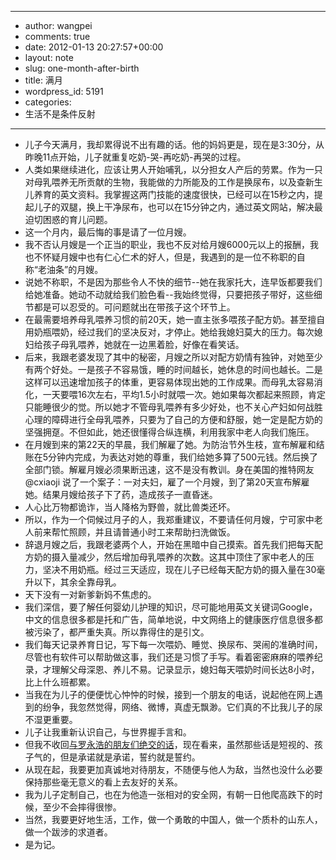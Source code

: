 - --
- author: wangpei
- comments: true
- date: 2012-01-13 20:27:57+00:00
- layout: note
- slug: one-month-after-birth
- title: 满月
- wordpress_id: 5191
- categories:
- 生活不是条件反射
- --
- 儿子今天满月，我却累得说不出有趣的话。他的妈妈更是，现在是3:30分，从昨晚11点开始，儿子就重复吃奶-哭-再吃奶-再哭的过程。
- 人类如果继续进化，应该让男人开始哺乳，以分担女人产后的劳累。作为一只对母乳喂养无所贡献的生物，我能做的力所能及的工作是换尿布，以及查新生儿养育的英文资料。我掌握这两门技能的速度很快，已经可以在15秒之内，提起儿子的双腿，换上干净尿布，也可以在15分钟之内，通过英文网站，解决最迫切困惑的育儿问题。
- 这一个月内，最后悔的事是请了一位月嫂。
- 我不否认月嫂是一个正当的职业，我也不反对给月嫂6000元以上的报酬，我也不怀疑月嫂中也有仁心仁术的好人，但是，我遇到的是一位不称职的自称“老油条”的月嫂。
- 说她不称职，不是因为那些令人不快的细节--她在我家托大，连早饭都要我们给她准备。她动不动就给我们脸色看--我始终觉得，只要把孩子带好，这些细节都是可以忍受的。可问题就出在带孩子这个环节上。
- 在最需要培养母乳喂养习惯的前20天，她一直主张多喂孩子配方奶。甚至擅自用奶瓶喂奶，经过我们的坚决反对，才停止。她给我媳妇莫大的压力。每次媳妇给孩子母乳喂养，她就在一边黑着脸，好像在看笑话。
- 后来，我跟老婆发现了其中的秘密，月嫂之所以对配方奶情有独钟，对她至少有两个好处。一是孩子不容易饿，睡的时间越长，她休息的时间也越长。二是这样可以迅速增加孩子的体重，更容易体现出她的工作成果。而母乳太容易消化，一天要喂16次左右，平均1.5小时就喂一次。她如果每次都起来照顾，肯定只能睡很少的觉。所以她才不管母乳喂养有多少好处，也不关心产妇如何战胜心理的障碍进行全母乳喂养，只要为了自己的方便和舒服，她一定是配方奶的坚强拥趸。不但如此，她还很懂得合纵连横，利用我家中老人向我们施压。
- 在月嫂到来的第22天的早晨，我们解雇了她。为防治节外生枝，宣布解雇和结账在5分钟内完成，为表达对她的尊重，我们给她多算了500元钱。然后换了全部门锁。解雇月嫂必须果断迅速，这不是没有教训。身在美国的推特网友 @cxiaoji 说了一个案子：一对夫妇，雇了一个月嫂，到了第20天宣布解雇她。结果月嫂给孩子下了药，造成孩子一直昏迷。
- 人心比万物都诡诈，当人降格为野兽，就比兽类还坏。
- 所以，作为一个伺候过月子的人，我郑重建议，不要请任何月嫂，宁可家中老人前来帮忙照顾，并且请普通小时工来帮助扫洗做饭。
- 辞退月嫂之后，我跟老婆两个人，开始在黑暗中自己摸索。首先我们把每天配方奶的摄入量减少，然后增加母乳喂养的次数。这其中顶住了家中老人的压力，坚决不用奶瓶。经过三天适应，现在儿子已经每天配方奶的摄入量在30毫升以下，其余全靠母乳。
- 天下没有一对新爹新妈不焦虑的。
- 我们深信，要了解任何婴幼儿护理的知识，尽可能地用英文关键词Google，中文的信息很多都是托和广告，简单地说，中文网络上的健康医疗信息很多都被污染了，都严重失真。所以靠得住的是引文。
- 我们每天记录养育日记，写下每一次喂奶、睡觉、换尿布、哭闹的准确时间，尽管也有软件可以帮助做这事，我们还是习惯了手写。看着密密麻麻的喂养纪录，才理解父母深恩、养儿不易。记录显示，媳妇每天喂奶时间长达8小时，比上什么班都累。
- 当我在为儿子的便便忧心忡忡的时候，接到一个朋友的电话，说起他在网上遇到的纷争，我忽然觉得，网络、微博，真虚无飘渺。它们真的不比我儿子的尿不湿更重要。
- 儿子让我重新认识自己，与世界握手言和。
- 但我不收回[与罗永浩的朋友们绝交的话](http://www.baibanbao.net/mylife/to-all-my-friends-who-happen-to-know-mr-luoyonghao/)，现在看来，虽然那些话是短视的、孩子气的，但是承诺就是承诺，誓约就是誓约。
- 从现在起，我要更加真诚地对待朋友，不随便与他人为敌，当然也没什么必要保持那些毫无意义的看上去友好的关系。
- 我为儿子定制自己，也在为他造一张相对的安全网，有朝一日他爬高跌下的时候，至少不会摔得很惨。
- 当然，我要更好地生活，工作，做一个勇敢的中国人，做一个质朴的山东人，做一个跋涉的求道者。
- 是为记。
